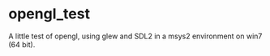 # opengl_test
A little test of opengl, using glew and SDL2 in a msys2 environment on win7 (64 bit).
